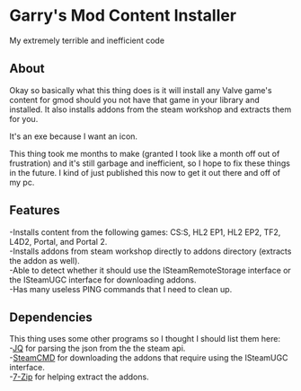 # Garry's Mod Content Installer
My extremely terrible and inefficient code
## About
Okay so basically what this thing does is it will install any Valve game's content for gmod should you not have that game in your library and installed. It also installs addons from the steam workshop and extracts them for you.

It's an exe because I want an icon.

This thing took me months to make (granted I took like a month off out of frustration) and it's still garbage and inefficient, so I hope to fix these things in the future. I kind of just published this now to get it out there and off of my pc.
## Features<br>
-Installs content from the following games: CS:S, HL2 EP1, HL2 EP2, TF2, L4D2, Portal, and Portal 2.<br>
-Installs addons from steam workshop directly to addons directory (extracts the addon as well).<br>
-Able to detect whether it should use the ISteamRemoteStorage interface or the ISteamUGC interface for downloading addons.<br>
-Has many useless PING commands that I need to clean up.
## Dependencies<br>
This thing uses some other programs so I thought I should list them here:<br>
-[JQ](https://stedolan.github.io/jq/) for parsing the json from the the steam api.<br>
-[SteamCMD](https://developer.valvesoftware.com/wiki/SteamCMD) for downloading the addons that require using the ISteamUGC interface.<br>
-[7-Zip](https://www.7-zip.org/) for helping extract the addons.
